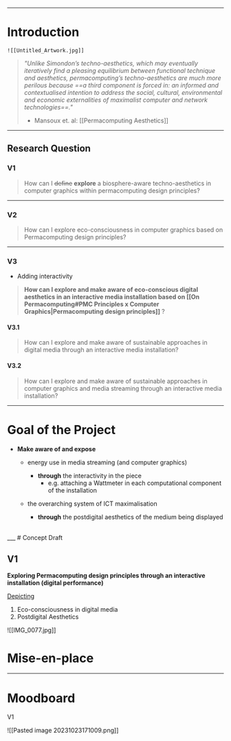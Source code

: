 ___
# Introduction

	![[Untitled_Artwork.jpg]]

>*"Unlike Simondon’s techno-aesthetics, which may eventually iteratively find a pleasing equilibrium between functional technique and aesthetics, permacomputing’s techno-aesthetics are much more perilous because ==a third component is forced in: an informed and contextualised intention to address the social, cultural, environmental and economic externalities of maximalist computer and network technologies==."*
>- Mansoux et. al: [[Permacomputing Aesthetics]]

___
## Research Question

### V1

>How can I ~~define~~ **explore** a biosphere-aware techno-aesthetics in computer graphics within permacomputing design principles?

___
### V2

>How can I explore eco-consciousness in computer graphics based on Permacomputing design principles?

___
### V3

- Adding interactivity

>**How can I explore and make aware of eco-conscious digital aesthetics in an interactive media installation based on [[On Permacomputing#PMC Principles x Computer Graphics|Permacomputing design principles]]** ?


#### V3.1

>How can I explore and make aware of sustainable approaches in digital media through an interactive media installation?

#### V3.2

>How can I explore and make aware of sustainable approaches in computer graphics and media streaming through an interactive media installation?


___ 
# Goal of the Project

- **Make aware of and expose**

	- energy use in media streaming (and computer graphics)
		- **through** the interactivity in the piece
			- e.g. attaching a Wattmeter in each computational component of the installation 
		
	- the overarching system of ICT maximalisation
		- **through** the postdigital aesthetics of the medium being displayed
<br>
___
# Concept Draft 

## V1

**Exploring Permacomputing design principles through an interactive installation (digital performance)**

<u> Depicting </u>

1. Eco-consciousness in digital media
2. Postdigital Aesthetics

![[IMG_0077.jpg]]

# Mise-en-place




___
# Moodboard

V1

![[Pasted image 20231023171009.png]]





